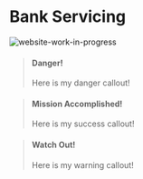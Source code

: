 # Bank Servicing


![website-work-in-progress](https://user-images.githubusercontent.com/81968767/138723063-952392ad-807d-4f0a-9ca5-4ed9556eb173.png)


<!-- theme: danger -->

> #### Danger!
>
> Here is my danger callout!


<!-- theme: success -->

> #### Mission Accomplished!
>
> Here is my success callout!



<!-- theme: warning -->
> #### Watch Out!
>
> Here is my warning callout!
